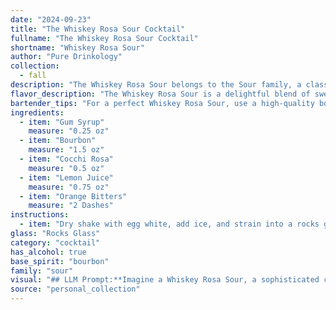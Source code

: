 ```yaml
---
date: "2024-09-23"
title: "The Whiskey Rosa Sour Cocktail"
fullname: "The Whiskey Rosa Sour Cocktail"
shortname: "Whiskey Rosa Sour"
author: "Pure Drinkology"
collection:
  - fall
description: "The Whiskey Rosa Sour belongs to the Sour family, a classic cocktail category characterized by a base spirit, citrus juice, and sweetener.  This particular twist draws inspiration from the classic Whiskey Sour, substituting traditional sugar with Gum Syrup and adding the floral and slightly bitter notes of Cocchi Rosa. "
flavor_description: "The Whiskey Rosa Sour is a delightful blend of sweet and tart with a floral edge. The Bourbon provides a warm, robust base, while the Cocchi Rosa adds a delicate, rose-infused sweetness.  Lemon juice brings a bright acidity, balanced by the subtle bitterness of orange bitters.  The gum syrup adds a touch of velvety texture, creating a smooth, well-rounded cocktail. "
bartender_tips: "For a perfect Whiskey Rosa Sour, use a high-quality bourbon and fresh lemon juice. Shake vigorously with ice to chill and emulsify the ingredients. The gum syrup adds body and sweetness, so adjust it to your preference. A dash of orange bitters elevates the flavor profile. Finally, strain into a chilled coupe glass and garnish with a lemon twist for a beautiful and delicious cocktail. "
ingredients:
  - item: "Gum Syrup"
    measure: "0.25 oz"
  - item: "Bourbon"
    measure: "1.5 oz"
  - item: "Cocchi Rosa"
    measure: "0.5 oz"
  - item: "Lemon Juice"
    measure: "0.75 oz"
  - item: "Orange Bitters"
    measure: "2 Dashes"
instructions:
  - item: "Dry shake with egg white, add ice, and strain into a rocks glass."
glass: "Rocks Glass"
category: "cocktail"
has_alcohol: true
base_spirit: "bourbon"
family: "sour"
visual: "## LLM Prompt:**Imagine a Whiskey Rosa Sour, a sophisticated cocktail that embodies the essence of both citrus and floral notes.  Describe its appearance, paying attention to the following details:*** **Color:** Is it a deep amber, a vibrant pink, or something in between? How does the light play off the surface?* **Texture:** Is it smooth and silky, or does it have a slight froth on top? What about any remaining ice cubes?* **Garnish:**  Does the glass have a simple orange twist, a delicate lemon wheel, or something more unique?  How does the garnish interact with the rest of the drink?* **Overall aesthetic:**  Is the cocktail elegant and refined, or playful and vibrant?  Does it evoke a specific mood or feeling? **Focus on using vivid imagery and evocative language to paint a picture of the Whiskey Rosa Sour's appearance.  Please provide a detailed description that a reader can truly visualize.** "
source: "personal_collection"
---
```



